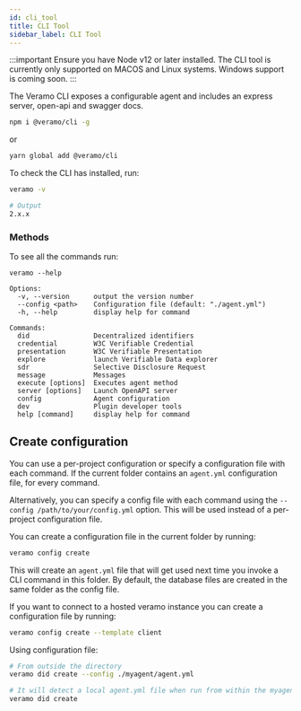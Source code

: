 ```yaml
---
id: cli_tool
title: CLI Tool
sidebar_label: CLI Tool
---
```


:::important Ensure you have Node v12 or later installed. The CLI tool is currently only supported on MACOS and Linux
systems. Windows support is coming soon.
:::

The Veramo CLI exposes a configurable agent and includes an express server, open-api and swagger docs.

```bash
npm i @veramo/cli -g
```

or

```bash
yarn global add @veramo/cli
```

To check the CLI has installed, run:

```bash
veramo -v

# Output
2.x.x
```

### Methods

To see all the commands run:

```
veramo --help

Options:
  -v, --version      output the version number
  --config <path>    Configuration file (default: "./agent.yml")
  -h, --help         display help for command

Commands:
  did                Decentralized identifiers
  credential         W3C Verifiable Credential
  presentation       W3C Verifiable Presentation
  explore            launch Verifiable Data explorer
  sdr                Selective Disclosure Request
  message            Messages
  execute [options]  Executes agent method
  server [options]   Launch OpenAPI server
  config             Agent configuration
  dev                Plugin developer tools
  help [command]     display help for command

```

## Create configuration

You can use a per-project configuration or specify a configuration file with each command. If the current folder
contains an `agent.yml` configuration file, for every command.

Alternatively, you can specify a config file with each command using the `--config /path/to/your/config.yml` option.
This will be used instead of a per-project configuration file.

You can create a configuration file in the current folder by running:

```bash
veramo config create
```

This will create an `agent.yml` file that will get used next time you invoke a CLI command in this folder. By default,
the database files are created in the same folder as the config file.

If you want to connect to a hosted veramo instance you can create a configuration file by running:

```bash
veramo config create --template client
```

Using configuration file:

```bash
# From outside the directory
veramo did create --config ./myagent/agent.yml

# It will detect a local agent.yml file when run from within the myagent directory
veramo did create
```
